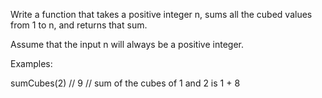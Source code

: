 Write a function that takes a positive integer n, sums all the cubed values from 1 to n, and returns that sum.

Assume that the input n will always be a positive integer.

Examples:

sumCubes(2) // 9
// sum of the cubes of 1 and 2 is 1 + 8